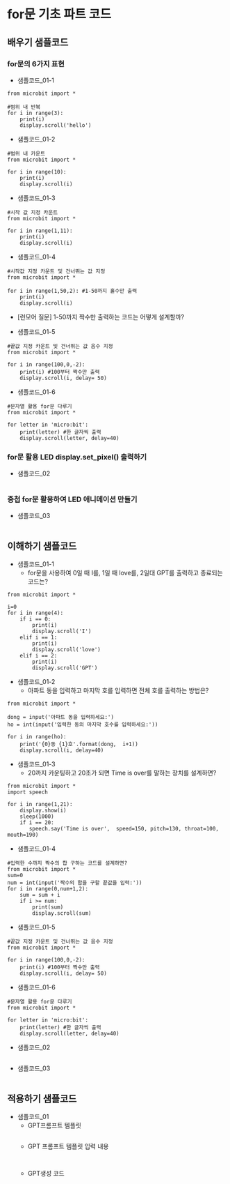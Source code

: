 # for문 기초 파트 코드
## 배우기 샘플코드
### for문의 6가지 표현
* 샘플코드_01-1
```
from microbit import *

#범위 내 반복
for i in range(3):  
    print(i)
    display.scroll('hello')
```
* 샘플코드_01-2
```
#범위 내 카운트
from microbit import *

for i in range(10):
    print(i)
    display.scroll(i)
```
* 샘플코드_01-3
```
#시작 값 지정 카운트
from microbit import *

for i in range(1,11):
    print(i)
    display.scroll(i)
```
* 샘플코드_01-4
```
#시작값 지정 카운트 및 건너뛰는 값 지정
from microbit import *

for i in range(1,50,2): #1-50까지 홀수만 출력
    print(i)
    display.scroll(i)
```
  - [런모어 질문] 1-50까지 짝수만 출력하는 코드는 어떻게 설계할까?

* 샘플코드_01-5
```
#끝값 지정 카운트 및 건너뛰는 값 음수 지정
from microbit import *

for i in range(100,0,-2):
    print(i) #100부터 짝수만 출력
    display.scroll(i, delay= 50)
```

* 샘플코드_01-6
```
#문자열 활용 for문 다루기
from microbit import *

for letter in 'micro:bit':
    print(letter) #한 글자씩 출력
    display.scroll(letter, delay=40)
```

### for문 활용 LED display.set_pixel() 출력하기
* 샘플코드_02
```
```

### 중첩 for문 활용하여 LED 애니메이션 만들기
* 샘플코드_03
```
```

## 이해하기 샘플코드
* 샘플코드_01-1
  - for문을 사용하여 0일 때 I를, 1일 때 love를, 2일대 GPT를 출력하고 종료되는 코드는?
```
from microbit import *

i=0
for i in range(4):  
    if i == 0:
        print(i)
        display.scroll('I')
    elif i == 1:
        print(i)
        display.scroll('love')
    elif i == 2:
        print(i)
        display.scroll('GPT')
```
* 샘플코드_01-2
  - 아파트 동을 입력하고 마지막 호를 입력하면 전체 호를 출력하는 방법은?
```
from microbit import *

dong = input('아파트 동을 입력하세요:')
ho = int(input('입력한 동의 마지막 호수를 입력하세요:'))

for i in range(ho):
    print('{0}동 {1}호'.format(dong,  i+1))
    display.scroll(i, delay=40)
```
* 샘플코드_01-3
  - 20까지 카운팅하고 20초가 되면 Time is over를 말하는 장치를 설계하면?
```
from microbit import *
import speech

for i in range(1,21):
    display.show(i)
    sleep(1000)
    if i == 20:
       speech.say('Time is over',  speed=150, pitch=130, throat=100, mouth=190)
```
* 샘플코드_01-4
```
#입력한 수까지 짝수의 합 구하는 코드를 설계하면?
from microbit import *
sum=0
num = int(input('짝수의 합을 구할 끝값을 입력:'))
for i in range(0,num+1,2):
    sum = sum + i
    if i >= num:
        print(sum)
        display.scroll(sum)
```

* 샘플코드_01-5
```
#끝값 지정 카운트 및 건너뛰는 값 음수 지정
from microbit import *

for i in range(100,0,-2):
    print(i) #100부터 짝수만 출력
    display.scroll(i, delay= 50)
```

* 샘플코드_01-6
```
#문자열 활용 for문 다루기
from microbit import *

for letter in 'micro:bit':
    print(letter) #한 글자씩 출력
    display.scroll(letter, delay=40)
```

* 샘플코드_02
```
```

* 샘플코드_03
```
```

## 적용하기 샘플코드
* 샘플코드_01
  - GPT프롬프트 템플릿
    ```
  
    ```
  - GPT 프롬프트 템플릿 입력 내용
    ```
   
    ```
  - GPT생성 코드
    ```
   
    ```
